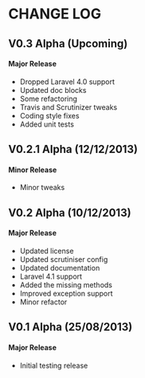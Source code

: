 CHANGE LOG
==========


## V0.3 Alpha (Upcoming)
#### Major Release

* Dropped Laravel 4.0 support
* Updated doc blocks
* Some refactoring
* Travis and Scrutinizer tweaks
* Coding style fixes
* Added unit tests


## V0.2.1 Alpha (12/12/2013)
#### Minor Release

* Minor tweaks


## V0.2 Alpha (10/12/2013)
#### Major Release

* Updated license
* Updated scrutiniser config
* Updated documentation
* Laravel 4.1 support
* Added the missing methods
* Improved exception support
* Minor refactor


## V0.1 Alpha (25/08/2013)
#### Major Release

* Initial testing release
